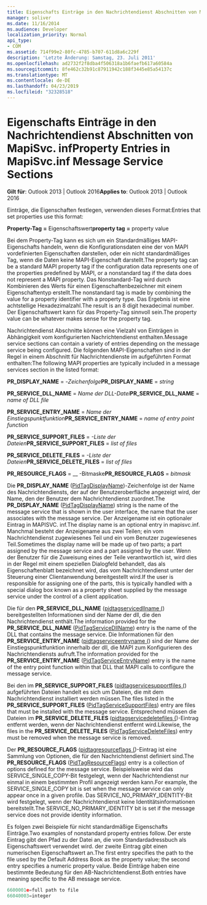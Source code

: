 ```yaml
---
title: Eigenschafts Einträge in den Nachrichtendienst Abschnitten von MapiSvc. inf
manager: soliver
ms.date: 11/16/2014
ms.audience: Developer
localization_priority: Normal
api_type:
- COM
ms.assetid: 714f99e2-80fc-4785-b707-611d8a6c229f
description: 'Letzte Änderung: Samstag, 23. Juli 2011'
ms.openlocfilehash: ad2732f2f8dba4f506318a1b6faefb617a60584a
ms.sourcegitcommit: 8fe462c32b91c87911942c188f3445e85a54137c
ms.translationtype: MT
ms.contentlocale: de-DE
ms.lasthandoff: 04/23/2019
ms.locfileid: "32328518"
---
```

# <a name="property-entries-in-mapisvcinf-message-service-sections"></a><span data-ttu-id="ff82b-103">Eigenschafts Einträge in den Nachrichtendienst Abschnitten von MapiSvc. inf</span><span class="sxs-lookup"><span data-stu-id="ff82b-103">Property Entries in MapiSvc.inf Message Service Sections</span></span>

  
  
<span data-ttu-id="ff82b-104">**Gilt für**: Outlook 2013 | Outlook 2016</span><span class="sxs-lookup"><span data-stu-id="ff82b-104">**Applies to**: Outlook 2013 | Outlook 2016</span></span> 
  
<span data-ttu-id="ff82b-105">Einträge, die Eigenschaften festlegen, verwenden dieses Format:</span><span class="sxs-lookup"><span data-stu-id="ff82b-105">Entries that set properties use this format:</span></span>
  
 <span data-ttu-id="ff82b-106">**Property-Tag** **=** Eigenschaftswert</span><span class="sxs-lookup"><span data-stu-id="ff82b-106">**property tag** **=** property value</span></span> 
  
<span data-ttu-id="ff82b-107">Bei dem Property-Tag kann es sich um ein Standardmäßiges MAPI-Eigenschafts handeln, wenn die Konfigurationsdaten eine der von MAPI vordefinierten Eigenschaften darstellen, oder ein nicht standardmäßiges Tag, wenn die Daten keine MAPI-Eigenschaft darstellt.</span><span class="sxs-lookup"><span data-stu-id="ff82b-107">The property tag can be a standard MAPI property tag if the configuration data represents one of the properties predefined by MAPI, or a nonstandard tag if the data does not represent a MAPI property.</span></span> <span data-ttu-id="ff82b-108">Das Nonstandard-Tag wird durch Kombinieren des Werts für einen Eigenschaftenbezeichner mit einem Eigenschaftentyp erstellt.</span><span class="sxs-lookup"><span data-stu-id="ff82b-108">The nonstandard tag is made by combining the value for a property identifier with a property type.</span></span> <span data-ttu-id="ff82b-109">Das Ergebnis ist eine achtstellige Hexadezimalzahl.</span><span class="sxs-lookup"><span data-stu-id="ff82b-109">The result is an 8 digit hexadecimal number.</span></span> <span data-ttu-id="ff82b-110">Der Eigenschaftswert kann für das Property-Tag sinnvoll sein.</span><span class="sxs-lookup"><span data-stu-id="ff82b-110">The property value can be whatever makes sense for the property tag.</span></span> 
  
<span data-ttu-id="ff82b-111">Nachrichtendienst Abschnitte können eine Vielzahl von Einträgen in Abhängigkeit vom konfigurierten Nachrichtendienst enthalten.</span><span class="sxs-lookup"><span data-stu-id="ff82b-111">Message service sections can contain a variety of entries depending on the message service being configured.</span></span> <span data-ttu-id="ff82b-112">Die folgenden MAPI-Eigenschaften sind in der Regel in einem Abschnitt für Nachrichtendienste im aufgeführten Format enthalten:</span><span class="sxs-lookup"><span data-stu-id="ff82b-112">The following MAPI properties are typically included in a message services section in the listed format:</span></span>
  
 <span data-ttu-id="ff82b-113">**PR_DISPLAY_NAME** =  -_Zeichenfolge_</span><span class="sxs-lookup"><span data-stu-id="ff82b-113">**PR_DISPLAY_NAME** =  _string_</span></span>
  
 <span data-ttu-id="ff82b-114">**PR_SERVICE_DLL_NAME** =  _Name der DLL-Datei_</span><span class="sxs-lookup"><span data-stu-id="ff82b-114">**PR_SERVICE_DLL_NAME** =  _name of DLL file_</span></span>
  
 <span data-ttu-id="ff82b-115">**PR_SERVICE_ENTRY_NAME** =  _Name der Einstiegspunktfunktion_</span><span class="sxs-lookup"><span data-stu-id="ff82b-115">**PR_SERVICE_ENTRY_NAME** =  _name of entry point function_</span></span>
  
 <span data-ttu-id="ff82b-116">**PR_SERVICE_SUPPORT_FILES** =  _-Liste der Dateien_</span><span class="sxs-lookup"><span data-stu-id="ff82b-116">**PR_SERVICE_SUPPORT_FILES** =  _list of files_</span></span>
  
 <span data-ttu-id="ff82b-117">**PR_SERVICE_DELETE_FILES** =  _-Liste der Dateien_</span><span class="sxs-lookup"><span data-stu-id="ff82b-117">**PR_SERVICE_DELETE_FILES** =  _list of files_</span></span>
  
 <span data-ttu-id="ff82b-118">**PR_RESOURCE_FLAGS** =  __ -Bitmaske</span><span class="sxs-lookup"><span data-stu-id="ff82b-118">**PR_RESOURCE_FLAGS** =  _bitmask_</span></span>
  
<span data-ttu-id="ff82b-119">Die **PR_DISPLAY_NAME** ([PidTagDisplayName](pidtagdisplayname-canonical-property.md))-Zeichenfolge ist der Name des Nachrichtendiensts, der auf der Benutzeroberfläche angezeigt wird, der Name, den der Benutzer dem Nachrichtendienst zuordnet.</span><span class="sxs-lookup"><span data-stu-id="ff82b-119">The **PR_DISPLAY_NAME** ([PidTagDisplayName](pidtagdisplayname-canonical-property.md)) string is the name of the message service that is shown in the user interface, the name that the user associates with the message service.</span></span> <span data-ttu-id="ff82b-120">Der Anzeigename ist ein optionaler Eintrag in MAPISVC. inf.</span><span class="sxs-lookup"><span data-stu-id="ff82b-120">The display name is an optional entry in mapisvc.inf.</span></span> <span data-ttu-id="ff82b-121">Manchmal besteht der Anzeigename aus zwei Teilen; ein vom Nachrichtendienst zugewiesenes Teil und ein vom Benutzer zugewiesenes Teil.</span><span class="sxs-lookup"><span data-stu-id="ff82b-121">Sometimes the display name will be made up of two parts; a part assigned by the message service and a part assigned by the user.</span></span> <span data-ttu-id="ff82b-122">Wenn der Benutzer für die Zuweisung eines der Teile verantwortlich ist, wird dies in der Regel mit einem speziellen Dialogfeld behandelt, das als Eigenschaftenblatt bezeichnet wird, das vom Nachrichtendienst unter der Steuerung einer Clientanwendung bereitgestellt wird.</span><span class="sxs-lookup"><span data-stu-id="ff82b-122">If the user is responsible for assigning one of the parts, this is typically handled with a special dialog box known as a property sheet supplied by the message service under the control of a client application.</span></span> 
  
<span data-ttu-id="ff82b-123">Die für den **PR_SERVICE_DLL_NAME** ([pidtagservicedllname (](pidtagservicedllname-canonical-property.md)) bereitgestellten Informationen sind der Name der dll, die den Nachrichtendienst enthält.</span><span class="sxs-lookup"><span data-stu-id="ff82b-123">The information provided for the **PR_SERVICE_DLL_NAME** ([PidTagServiceDllName](pidtagservicedllname-canonical-property.md)) entry is the name of the DLL that contains the message service.</span></span> <span data-ttu-id="ff82b-124">Die Informationen für den **PR_SERVICE_ENTRY_NAME** ([pidtagserviceentryname (](pidtagserviceentryname-canonical-property.md)) sind der Name der Einstiegspunktfunktion innerhalb der dll, die MAPI zum Konfigurieren des Nachrichtendiensts aufruft.</span><span class="sxs-lookup"><span data-stu-id="ff82b-124">The information provided for the **PR_SERVICE_ENTRY_NAME** ([PidTagServiceEntryName](pidtagserviceentryname-canonical-property.md)) entry is the name of the entry point function within that DLL that MAPI calls to configure the message service.</span></span> 
  
<span data-ttu-id="ff82b-125">Bei den im **PR_SERVICE_SUPPORT_FILES** ([pidtagservicesupportfiles (](pidtagservicesupportfiles-canonical-property.md)) aufgeführten Dateien handelt es sich um Dateien, die mit dem Nachrichtendienst installiert werden müssen.</span><span class="sxs-lookup"><span data-stu-id="ff82b-125">The files listed in the **PR_SERVICE_SUPPORT_FILES** ([PidTagServiceSupportFiles](pidtagservicesupportfiles-canonical-property.md)) entry are files that must be installed with the message service.</span></span> <span data-ttu-id="ff82b-126">Entsprechend müssen die Dateien im **PR_SERVICE_DELETE_FILES** ([pidtagservicedeletefiles (](pidtagservicedeletefiles-canonical-property.md))-Eintrag entfernt werden, wenn der Nachrichtendienst entfernt wird.</span><span class="sxs-lookup"><span data-stu-id="ff82b-126">Likewise, the files in the **PR_SERVICE_DELETE_FILES** ([PidTagServiceDeleteFiles](pidtagservicedeletefiles-canonical-property.md)) entry must be removed when the message service is removed.</span></span> 
  
<span data-ttu-id="ff82b-127">Der **PR_RESOURCE_FLAGS** ([pidtagresourceflags (](pidtagresourceflags-canonical-property.md))-Eintrag ist eine Sammlung von Optionen, die für den Nachrichtendienst definiert sind.</span><span class="sxs-lookup"><span data-stu-id="ff82b-127">The **PR_RESOURCE_FLAGS** ([PidTagResourceFlags](pidtagresourceflags-canonical-property.md)) entry is a collection of options defined for the message service.</span></span> <span data-ttu-id="ff82b-128">Beispielsweise wird das SERVICE_SINGLE_COPY-Bit festgelegt, wenn der Nachrichtendienst nur einmal in einem bestimmten Profil angezeigt werden kann.</span><span class="sxs-lookup"><span data-stu-id="ff82b-128">For example, the SERVICE_SINGLE_COPY bit is set when the message service can only appear once in a given profile.</span></span> <span data-ttu-id="ff82b-129">Das SERVICE_NO_PRIMARY_IDENTITY-Bit wird festgelegt, wenn der Nachrichtendienst keine Identitätsinformationen bereitstellt.</span><span class="sxs-lookup"><span data-stu-id="ff82b-129">The SERVICE_NO_PRIMARY_IDENTITY bit is set if the message service does not provide identity information.</span></span> 
  
<span data-ttu-id="ff82b-130">Es folgen zwei Beispiele für nicht standardmäßige Eigenschafts Einträge.</span><span class="sxs-lookup"><span data-stu-id="ff82b-130">Two examples of nonstandard property entries follow.</span></span> <span data-ttu-id="ff82b-131">Der erste Eintrag gibt den Pfad zu der Datei an, die vom Standardadressbuch als Eigenschaftswert verwendet wird. der zweite Eintrag gibt einen numerischen Eigenschaftswert an.</span><span class="sxs-lookup"><span data-stu-id="ff82b-131">The first entry specifies the path to the file used by the Default Address Book as the property value; the second entry specifies a numeric property value.</span></span> <span data-ttu-id="ff82b-132">Beide Einträge haben eine bestimmte Bedeutung für den AB-Nachrichtendienst.</span><span class="sxs-lookup"><span data-stu-id="ff82b-132">Both entries have meaning specific to the AB message service.</span></span>
  
```cpp
6600001e=full path to file
66040003=integer

```



